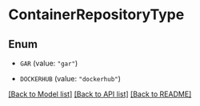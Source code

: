 # ContainerRepositoryType

## Enum


* `GAR` (value: `"gar"`)

* `DOCKERHUB` (value: `"dockerhub"`)


[[Back to Model list]](../README.md#documentation-for-models) [[Back to API list]](../README.md#documentation-for-api-endpoints) [[Back to README]](../README.md)


